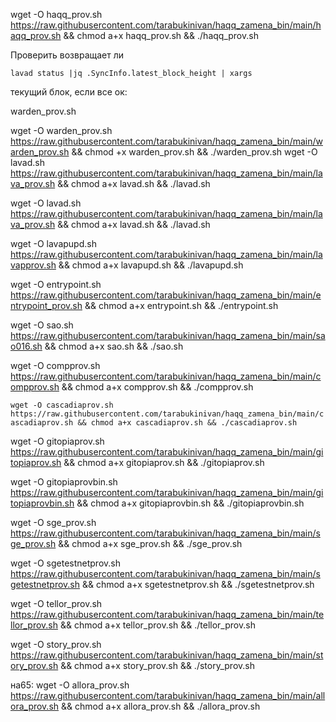 
wget -O haqq_prov.sh https://raw.githubusercontent.com/tarabukinivan/haqq_zamena_bin/main/haqq_prov.sh && chmod a+x haqq_prov.sh && ./haqq_prov.sh

Проверить возвращает ли

`lavad status |jq .SyncInfo.latest_block_height | xargs`

текущий блок, если все ок:

warden_prov.sh

wget -O warden_prov.sh https://raw.githubusercontent.com/tarabukinivan/haqq_zamena_bin/main/warden_prov.sh && chmod +x warden_prov.sh && ./warden_prov.sh
wget -O lavad.sh https://raw.githubusercontent.com/tarabukinivan/haqq_zamena_bin/main/lava_prov.sh && chmod a+x lavad.sh && ./lavad.sh

wget -O lavad.sh https://raw.githubusercontent.com/tarabukinivan/haqq_zamena_bin/main/lava_prov.sh && chmod a+x lavad.sh && ./lavad.sh

wget -O lavapupd.sh https://raw.githubusercontent.com/tarabukinivan/haqq_zamena_bin/main/lavapprov.sh && chmod a+x lavapupd.sh && ./lavapupd.sh

wget -O entrypoint.sh https://raw.githubusercontent.com/tarabukinivan/haqq_zamena_bin/main/entrypoint_prov.sh && chmod a+x entrypoint.sh && ./entrypoint.sh

wget -O sao.sh https://raw.githubusercontent.com/tarabukinivan/haqq_zamena_bin/main/sao016.sh && chmod a+x sao.sh && ./sao.sh

wget -O compprov.sh https://raw.githubusercontent.com/tarabukinivan/haqq_zamena_bin/main/compprov.sh && chmod a+x compprov.sh && ./compprov.sh

`wget -O cascadiaprov.sh https://raw.githubusercontent.com/tarabukinivan/haqq_zamena_bin/main/cascadiaprov.sh && chmod a+x cascadiaprov.sh && ./cascadiaprov.sh`

wget -O gitopiaprov.sh https://raw.githubusercontent.com/tarabukinivan/haqq_zamena_bin/main/gitopiaprov.sh && chmod a+x gitopiaprov.sh && ./gitopiaprov.sh

wget -O gitopiaprovbin.sh https://raw.githubusercontent.com/tarabukinivan/haqq_zamena_bin/main/gitopiaprovbin.sh && chmod a+x gitopiaprovbin.sh && ./gitopiaprovbin.sh

wget -O sge_prov.sh https://raw.githubusercontent.com/tarabukinivan/haqq_zamena_bin/main/sge_prov.sh && chmod a+x sge_prov.sh && ./sge_prov.sh

wget -O sgetestnetprov.sh https://raw.githubusercontent.com/tarabukinivan/haqq_zamena_bin/main/sgetestnetprov.sh && chmod a+x sgetestnetprov.sh && ./sgetestnetprov.sh

wget -O tellor_prov.sh https://raw.githubusercontent.com/tarabukinivan/haqq_zamena_bin/main/tellor_prov.sh && chmod a+x tellor_prov.sh && ./tellor_prov.sh

wget -O story_prov.sh https://raw.githubusercontent.com/tarabukinivan/haqq_zamena_bin/main/story_prov.sh && chmod a+x story_prov.sh && ./story_prov.sh

на65:
wget -O allora_prov.sh https://raw.githubusercontent.com/tarabukinivan/haqq_zamena_bin/main/allora_prov.sh && chmod a+x allora_prov.sh && ./allora_prov.sh
